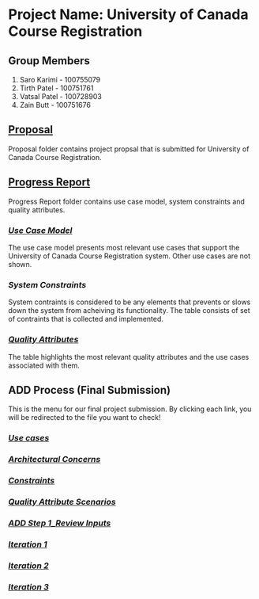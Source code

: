 # Project Name: University of Canada Course Registration

## Group Members

1. Saro Karimi - 100755079
2. Tirth Patel - 100751761
3. Vatsal Patel - 100728903
4. Zain Butt - 100751676

## [Proposal](https://github.com/vatsalpatel4/SOFE3650U-Gp_18-UniversityOfCanda_CourseRegistration/tree/main/Proposal)

Proposal folder contains project propsal that is submitted for University of Canada Course Registration.

## [Progress Report](https://github.com/vatsalpatel4/SOFE3650U-Gp_18-UniversityOfCanda_CourseRegistration/tree/main/Progress_Report)

Progress Report folder contains use case model, system constraints and quality attributes.

### [*Use Case Model*](https://github.com/vatsalpatel4/SOFE3650U-Gp_18-UniversityOfCanda_CourseRegistration/blob/main/Progress_Report/Use%20Case%20Model.pdf)

The use case model presents most relevant use cases that support the University of Canada Course Registration system. Other use cases are not shown.

### *System Constraints*

System contraints is considered to be any elements that prevents or slows down the system from acheiving its functionality. The table consists of set of contraints that is collected and implemented. 

### [*Quality Attributes*](https://github.com/vatsalpatel4/SOFE3650U-Gp_18-UniversityOfCanda_CourseRegistration/blob/main/Progress_Report/Quality%20Attributes.pdf)

The table highlights the most relevant quality attributes and the use cases associated with them.

## ADD Process (Final Submission)

This is the menu for our final project submission. By clicking each link, you will be redirected to the file you want to check!

### [*Use cases*](https://github.com/vatsalpatel4/SOFE3650U-Gp_18-UniversityOfCanda_CourseRegistration/tree/main/ADD_Process/System%20Requirements/Use%20Case%20Model)

### [*Architectural Concerns*](https://github.com/vatsalpatel4/SOFE3650U-Gp_18-UniversityOfCanda_CourseRegistration/tree/main/ADD_Process/System%20Requirements/Architectural%20Concerns)

### [*Constraints*](https://github.com/vatsalpatel4/SOFE3650U-Gp_18-UniversityOfCanda_CourseRegistration/tree/main/ADD_Process/System%20Requirements/Constraints)

### [*Quality Attribute Scenarios*](https://github.com/vatsalpatel4/SOFE3650U-Gp_18-UniversityOfCanda_CourseRegistration/tree/main/ADD_Process/System%20Requirements/Quality%20Attribute%20Scenarios)

### [*ADD Step 1_Review Inputs*](https://github.com/vatsalpatel4/SOFE3650U-Gp_18-UniversityOfCanda_CourseRegistration/tree/main/ADD_Process/The%20Design%20Process/ADD%20Step%201_Review%20Inputs)

### [*Iteration 1*](https://github.com/vatsalpatel4/SOFE3650U-Gp_18-UniversityOfCanda_CourseRegistration/tree/main/ADD_Process/The%20Design%20Process/Iteration1)

### [*Iteration 2*](https://github.com/vatsalpatel4/SOFE3650U-Gp_18-UniversityOfCanda_CourseRegistration/tree/main/ADD_Process/The%20Design%20Process/Iteration2)

### [*Iteration 3*](https://github.com/vatsalpatel4/SOFE3650U-Gp_18-UniversityOfCanda_CourseRegistration/tree/main/ADD_Process/The%20Design%20Process/Iteration3)


